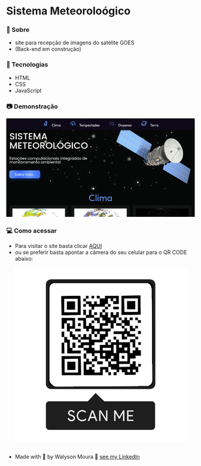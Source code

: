  # Sistema Meteoroloógico

### 🔭 Sobre 

<p align="justify">

-  site para recepção de imagens do satélite GOES
-  (Back-end em construção) 

</p>

### :rocket: Tecnologias

<p align="justify">

- HTML
- CSS
- JavaScript

</p>

### :camera: Demonstração

<p align="center">
<a href="https://walysonmoura.github.io/sistema-meteorologico/"><img src="https://github.com/WalysonMoura/sistema-meteorologico/blob/main/assets/img2/L.png?raw=true" alt="20220117-230445" border="0"></a>
</p>

### 💻 Como acessar

<p align="justify">

-  Para visitar o site basta clicar <a href="https://walysonmoura.github.io/sistema-meteorologico/" target="_blank">AQUI</a>
-  ou se preferir basta apontar a câmera do seu celular para o QR CODE abaixo:

</p>

<p align="center">
<a href="https://walysonmoura.github.io/sistema-meteorologico/"><img src="https://github.com/WalysonMoura/sistema-meteorologico/blob/main/assets/img2/qr.png?raw=true" alt="frame" border="0"></a>
</p>

##

 -  Made with 💙 by Walyson Moura 👋 <a href="https://www.linkedin.com/in/walyson-moura-302562218" target="_blank">see my LinkedIn</a>
